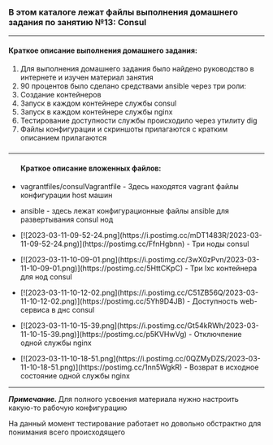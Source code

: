 <h3>В этом каталоге лежат файлы выполнения домашнего задания по занятию №13:
Consul</h3>
<hr>
<h4>Краткое описание выполнения домашнего задания:</h4>
<ol><li>Для выполнения домашнего задания было найдено руководство в интернете и изучен материал занятия</li>
<li>90 процентов было сделано средствами ansiblе через три роли:</li>
<li>Создание контейнеров</li>
<li>Запуск в каждом контейнере службы consul</li>
<li>Запуск в каждом контейнере службы nginx</li>
<li>Тестирование доступности службы происходило через утилиту dig</li>
<li>Файлы конфигурации и скриншоты прилагаются с кратким описанием прилагаются</li>

</ol>


<h3></h3>
<hr>
<ul>
<h4>Краткое описание вложенных файлов:</h4>
<li><p>vagrantfiles/consulVagrantfile - Здесь находятся vagrant файлы конфигурации host машин</p></li>
<li><p>ansible - здесь лежат конфигурационные файлы ansible для развертывания consul нод</p></li>
<li><p>[![2023-03-11-09-52-24.png](https://i.postimg.cc/mDT1483R/2023-03-11-09-52-24.png)](https://postimg.cc/FfnHgbnn) - Три ноды consul</p></li>
<li><p>[![2023-03-11-10-09-01.png](https://i.postimg.cc/3wX0zPvn/2023-03-11-10-09-01.png)](https://postimg.cc/5HttCKpC) - Три lxc контейнера для нод consul</p></li>
<li><p>[![2023-03-11-10-12-02.png](https://i.postimg.cc/C51ZB56Q/2023-03-11-10-12-02.png)](https://postimg.cc/5Yh9D4JB) - Доступность web-сервиса в днс consul</p></li>
<li><p>[![2023-03-11-10-15-39.png](https://i.postimg.cc/Gt54kRWh/2023-03-11-10-15-39.png)](https://postimg.cc/p5KVHwVg) - Отключпение одной службы nginx<p></li>
<li><p>[![2023-03-11-10-18-51.png](https://i.postimg.cc/0QZMyDZS/2023-03-11-10-18-51.png)](https://postimg.cc/1nn5WgkR) - Возврат в исходное состояние одной службы nginx<p></li>
</ul>
<hr>
<p><i><b>Примечание. </b></i>Для полного усвоения материала нужно настроить какую-то рабочую конфигурацию</p>
<p>На данный момент тестирование работает но довольно обстрактно для понимания всего происходящего</p>
<p></p>
